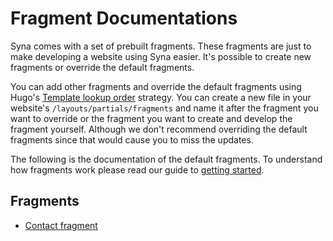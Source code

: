 # Fragment Documentations

Syna comes with a set of prebuilt fragments. These fragments are just to make developing a website using Syna easier. It's possible to create new fragments or override the default fragments.

You can add other fragments and override the default fragments using Hugo's [Template lookup order](https://gohugo.io/templates/lookup-order/) strategy. You can create a new file in your website's `/layouts/partials/fragments` and name it after the fragment you want to override or the fragment you want to create and develop the fragment yourself. Although we don't recommend overriding the default fragments since that would cause you to miss the updates.

The following is the documentation of the default fragments. To understand how fragments work please read our guide to [getting started](https://github.com/okkur/syna/tree/master/docs/README.md#fragments).

## Fragments

- [Contact fragment](https://github.com/okkur/syna/tree/master/docs/fragments/contact.md)
